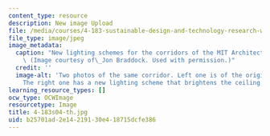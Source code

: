 ```yaml
---
content_type: resource
description: New image Upload
file: /media/courses/4-183-sustainable-design-and-technology-research-workshop-spring-2004/b25701ad2e14219130e418715dcfe386_4-183s04-th.jpg
file_type: image/jpeg
image_metadata:
  caption: "New lighting schemes for the corridors of the MIT Architecture Department.\
    \ (Image courtesy of\_Jon Braddock. Used with permission.)"
  credit: ''
  image-alt: 'Two photos of the same corridor. Left one is of the original corridor.
    The right one has a new lighting scheme that brightens the ceiling. '
learning_resource_types: []
ocw_type: OCWImage
resourcetype: Image
title: 4-183s04-th.jpg
uid: b25701ad-2e14-2191-30e4-18715dcfe386
---
```

